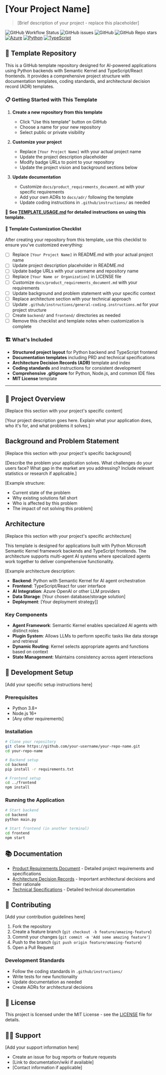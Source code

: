# [Your Project Name]
> [Brief description of your project - replace this placeholder]

![GitHub Workflow Status](https://img.shields.io/github/workflow/status/your-username/your-repo-name/CI)
![GitHub issues](https://img.shields.io/github/issues/your-username/your-repo-name)
![GitHub](https://img.shields.io/github/license/your-username/your-repo-name)
![GitHub Repo stars](https://img.shields.io/github/stars/your-username/your-repo-name?style=social)
[![Azure](https://img.shields.io/badge/--3178C6?logo=microsoftazure&logoColor=ffffff)](https://learn.microsoft.com/en-us/azure/developer/azure-developer-cli/?WT.mc_id=AI-MVP-5004204)
[![Python](https://img.shields.io/badge/Python-3776AB?logo=python&logoColor=fff)](#)
[![TypeScript](https://img.shields.io/badge/TypeScript-3178C6?logo=typescript&logoColor=fff)](#)

## 🎯 Template Repository

This is a GitHub template repository designed for AI-powered applications using Python backends with Semantic Kernel and TypeScript/React frontends. It provides a comprehensive project structure with documentation templates, coding standards, and architectural decision record (ADR) templates.

### 📋 Getting Started with This Template

1. **Create a new repository from this template**
   - Click "Use this template" button on GitHub
   - Choose a name for your new repository
   - Select public or private visibility

2. **Customize your project**
   - Replace `[Your Project Name]` with your actual project name
   - Update the project description placeholder
   - Modify badge URLs to point to your repository
   - Update the project vision and background sections below

3. **Update documentation**
   - Customize `docs/product_requirements_document.md` with your specific requirements
   - Add your own ADRs to `docs/adr/` following the template
   - Update coding instructions in `.github/instructions/` as needed

📖 **See [TEMPLATE_USAGE.md](TEMPLATE_USAGE.md) for detailed instructions on using this template.**

#### 🎯 Template Customization Checklist

After creating your repository from this template, use this checklist to ensure you've customized everything:

- [ ] Replace `[Your Project Name]` in README.md with your actual project name
- [ ] Update project description placeholder in README.md
- [ ] Update badge URLs with your username and repository name
- [ ] Replace `[Your Name or Organization]` in LICENSE file
- [ ] Customize `docs/product_requirements_document.md` with your requirements
- [ ] Update background and problem statement with your specific context
- [ ] Replace architecture section with your technical approach
- [ ] Update `.github/instructions/general-coding.instructions.md` for your project structure
- [ ] Create `backend/` and `frontend/` directories as needed
- [ ] Remove this checklist and template notes when customization is complete

### 🏗️ What's Included

- **Structured project layout** for Python backend and TypeScript frontend
- **Documentation templates** including PRD and technical specifications
- **Architecture Decision Records (ADR)** template and index
- **Coding standards** and instructions for consistent development
- **Comprehensive .gitignore** for Python, Node.js, and common IDE files
- **MIT License** template

---

## 📖 Project Overview

[Replace this section with your project's specific content]

[Your project description goes here. Explain what your application does, who it's for, and what problems it solves.]

## Background and Problem Statement

[Replace this section with your project's specific background]

[Describe the problem your application solves. What challenges do your users face? What gap in the market are you addressing? Include relevant statistics or research if applicable.]

[Example structure:
- Current state of the problem
- Why existing solutions fall short
- Who is affected by this problem
- The impact of not solving this problem]

## Architecture

[Replace this section with your project's specific architecture]

This template is designed for applications built with Python Microsoft Semantic Kernel framework backends and TypeScript frontends. The architecture supports multi-agent AI systems where specialized agents work together to deliver comprehensive functionality.

[Example architecture description:
- **Backend**: Python with Semantic Kernel for AI agent orchestration
- **Frontend**: TypeScript/React for user interface
- **AI Integration**: Azure OpenAI or other LLM providers
- **Data Storage**: [Your chosen database/storage solution]
- **Deployment**: [Your deployment strategy]]

### Key Components
- **Agent Framework**: Semantic Kernel enables specialized AI agents with distinct roles
- **Plugin System**: Allows LLMs to perform specific tasks like data storage and retrieval
- **Dynamic Routing**: Kernel selects appropriate agents and functions based on context
- **State Management**: Maintains consistency across agent interactions

## 🚀 Development Setup

[Add your specific setup instructions here]

### Prerequisites
- Python 3.8+ 
- Node.js 16+
- [Any other requirements]

### Installation
```bash
# Clone your repository
git clone https://github.com/your-username/your-repo-name.git
cd your-repo-name

# Backend setup
cd backend
pip install -r requirements.txt

# Frontend setup  
cd ../frontend
npm install
```

### Running the Application
```bash
# Start backend
cd backend
python main.py

# Start frontend (in another terminal)
cd frontend
npm start
```

## 📚 Documentation

- [Product Requirements Document](docs/product_requirements_document.md) - Detailed project requirements and specifications
- [Architecture Decision Records](docs/adr/index.md) - Important architectural decisions and their rationale
- [Technical Specifications](docs/technical_specifications.md) - Detailed technical documentation

## 🤝 Contributing

[Add your contribution guidelines here]

1. Fork the repository
2. Create a feature branch (`git checkout -b feature/amazing-feature`)
3. Commit your changes (`git commit -m 'Add some amazing feature'`)
4. Push to the branch (`git push origin feature/amazing-feature`)
5. Open a Pull Request

### Development Standards
- Follow the coding standards in `.github/instructions/`
- Write tests for new functionality
- Update documentation as needed
- Create ADRs for architectural decisions

## 📄 License

This project is licensed under the MIT License - see the [LICENSE](LICENSE) file for details.

## 🙋‍♀️ Support

[Add your support information here]

- Create an issue for bug reports or feature requests
- [Link to documentation/wiki if available]
- [Contact information if applicable]
